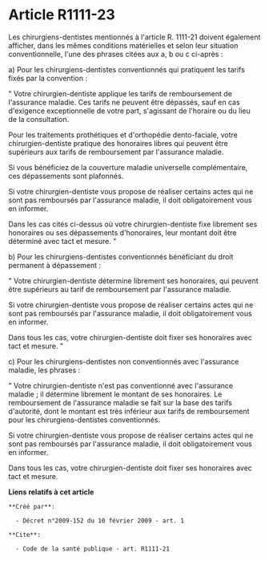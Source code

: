 # Article R1111-23

Les chirurgiens-dentistes mentionnés à l'article R. 1111-21 doivent également afficher, dans les mêmes conditions matérielles
et selon leur situation conventionnelle, l'une des phrases citées aux a, b ou c ci-après : 

a) Pour les chirurgiens-dentistes conventionnés qui pratiquent les tarifs fixés par la convention : 

" Votre chirurgien-dentiste applique les tarifs de remboursement de l'assurance maladie. Ces tarifs ne peuvent être dépassés,
sauf en cas d'exigence exceptionnelle de votre part, s'agissant de l'horaire ou du lieu de la consultation. 

Pour les traitements prothétiques et d'orthopédie dento-faciale, votre chirurgien-dentiste pratique des honoraires libres qui
peuvent être supérieurs aux tarifs de remboursement par l'assurance maladie. 

Si vous bénéficiez de la couverture maladie universelle complémentaire, ces dépassements sont plafonnés. 

Si votre chirurgien-dentiste vous propose de réaliser certains actes qui ne sont pas remboursés par l'assurance maladie, il
doit obligatoirement vous en informer. 

Dans les cas cités ci-dessus où votre chirurgien-dentiste fixe librement ses honoraires ou ses dépassements d'honoraires,
leur montant doit être déterminé avec tact et mesure. " 

b) Pour les chirurgiens-dentistes conventionnés bénéficiant du droit permanent à dépassement : 

" Votre chirurgien-dentiste détermine librement ses honoraires, qui peuvent être supérieurs au tarif de remboursement par
l'assurance maladie. 

Si votre chirurgien-dentiste vous propose de réaliser certains actes qui ne sont pas remboursés par l'assurance maladie, il
doit obligatoirement vous en informer. 

Dans tous les cas, votre chirurgien-dentiste doit fixer ses honoraires avec tact et mesure. " 

c) Pour les chirurgiens-dentistes non conventionnés avec l'assurance maladie, les phrases : 

" Votre chirurgien-dentiste n'est pas conventionné avec l'assurance maladie ; il détermine librement le montant de ses
honoraires. Le remboursement de l'assurance maladie se fait sur la base des tarifs d'autorité, dont le montant est très
inférieur aux tarifs de remboursement pour les chirurgiens-dentistes conventionnés. 

Si votre chirurgien-dentiste vous propose de réaliser certains actes qui ne sont pas remboursés par l'assurance maladie, il
doit obligatoirement vous en informer. 

Dans tous les cas, votre chirurgien-dentiste doit fixer ses honoraires avec tact et mesure.

**Liens relatifs à cet article**

	**Créé par**:

	  - Décret n°2009-152 du 10 février 2009 - art. 1

	**Cite**:

	  - Code de la santé publique - art. R1111-21
